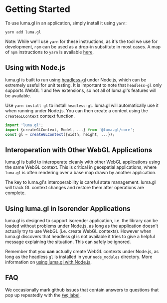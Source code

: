 # Getting Started

To use luma.gl in an application, simply install it using `yarn`:

```
yarn add luma.gl
```

Note: While we'll use `yarn` for these instructions, as it's the tool we use for development, `npm` can be used as a drop-in substitute in most cases. A map of `npm` instructions to `yarn` is available [here](https://yarnpkg.com/lang/en/docs/migrating-from-npm/).

## Using with Node.js

luma.gl is built to run using [headless-gl](https://www.npmjs.com/package/gl) under Node.js, which can be extremely useful for unit testing. It is important to note that `headless-gl` only supports WebGL 1 and few extensions, so not all of luma.gl's features will be available.

Use `yarn install gl` to install `headless-gl`. luma.gl will automatically use it when running under Node.js. You can then create a context using the `createGLContext` context function.

```js
import 'luma.gl';
import {createGLContext, Model, ...} from '@luma.gl/core';
const gl = createGLContext({width, height, ...});
```

## Interoperation with Other WebGL Applications

luma.gl is build to interoperate cleanly with other WebGL applications using the same WebGL context. This is critical in geospatial applications, where `luma.gl` is often rendering over a base map drawn by another application.

The key to luma.gl's interoperability is careful state management. luma.gl will track GL context changes and restore them after operations are complete.


## Using luma.gl in Isorender Applications

luma.gl is designed to support isorender application, i.e. the library can be loaded without problems under Node.js, as long as the application doesn't actually try to use WebGL (i.e. create WebGL contexts). However when luma.gl discovers that headless gl is not available it tries to give a helpful message explaining the situation. This can safely be ignored.

Remember that you **can** actually create WebGL contexts under Node.js, as long as the headless `gl` is installed in your `node_modules` directory. More information on [using luma.gl with Node.js](/docs/get-started/README.md).


## FAQ

We occasionally mark github issues that contain answers to questions that pop up repeatedly with the [`FAQ` label](https://github.com/uber/luma.gl/issues?utf8=%E2%9C%93&q=label%3AFAQ+).
